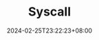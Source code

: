 ---
title: "Syscall"
description: 
date: 2024-02-25T23:22:23+08:00
image: 
math: 
license: 
hidden: false
comments: true
draft: true
---